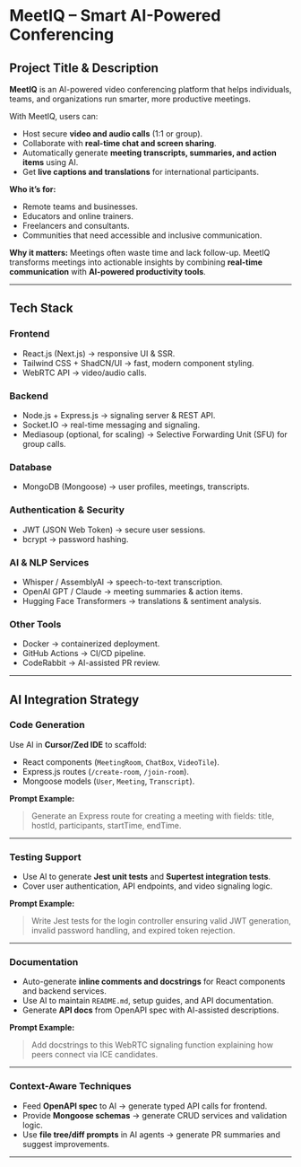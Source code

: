 # MeetIQ – Smart AI-Powered Conferencing

## Project Title & Description
**MeetIQ** is an AI-powered video conferencing platform that helps individuals, teams, and organizations run smarter, more productive meetings.

With MeetIQ, users can:
- Host secure **video and audio calls** (1:1 or group).
- Collaborate with **real-time chat and screen sharing**.
- Automatically generate **meeting transcripts, summaries, and action items** using AI.
- Get **live captions and translations** for international participants.

**Who it’s for:**
- Remote teams and businesses.
- Educators and online trainers.
- Freelancers and consultants.
- Communities that need accessible and inclusive communication.

**Why it matters:**
Meetings often waste time and lack follow-up. MeetIQ transforms meetings into actionable insights by combining **real-time communication** with **AI-powered productivity tools**.

---

## Tech Stack

### **Frontend**
- React.js (Next.js) → responsive UI & SSR.
- Tailwind CSS + ShadCN/UI → fast, modern component styling.
- WebRTC API → video/audio calls.

### **Backend**
- Node.js + Express.js → signaling server & REST API.
- Socket.IO → real-time messaging and signaling.
- Mediasoup (optional, for scaling) → Selective Forwarding Unit (SFU) for group calls.

### **Database**
- MongoDB (Mongoose) → user profiles, meetings, transcripts.

### **Authentication & Security**
- JWT (JSON Web Token) → secure user sessions.
- bcrypt → password hashing.

### **AI & NLP Services**
- Whisper / AssemblyAI → speech-to-text transcription.
- OpenAI GPT / Claude → meeting summaries & action items.
- Hugging Face Transformers → translations & sentiment analysis.

### **Other Tools**
- Docker → containerized deployment.
- GitHub Actions → CI/CD pipeline.
- CodeRabbit → AI-assisted PR review.

---

## AI Integration Strategy

### Code Generation
Use AI in **Cursor/Zed IDE** to scaffold:
- React components (`MeetingRoom`, `ChatBox`, `VideoTile`).
- Express.js routes (`/create-room`, `/join-room`).
- Mongoose models (`User`, `Meeting`, `Transcript`).

**Prompt Example:**
> Generate an Express route for creating a meeting with fields: title, hostId, participants, startTime, endTime.

---

### Testing Support
- Use AI to generate **Jest unit tests** and **Supertest integration tests**.
- Cover user authentication, API endpoints, and video signaling logic.

**Prompt Example:**
> Write Jest tests for the login controller ensuring valid JWT generation, invalid password handling, and expired token rejection.

---

### Documentation
- Auto-generate **inline comments and docstrings** for React components and backend services.
- Use AI to maintain `README.md`, setup guides, and API documentation.
- Generate **API docs** from OpenAPI spec with AI-assisted descriptions.

**Prompt Example:**
> Add docstrings to this WebRTC signaling function explaining how peers connect via ICE candidates.

---

### Context-Aware Techniques
- Feed **OpenAPI spec** to AI → generate typed API calls for frontend.
- Provide **Mongoose schemas** → generate CRUD services and validation logic.
- Use **file tree/diff prompts** in AI agents → generate PR summaries and suggest improvements.

---

